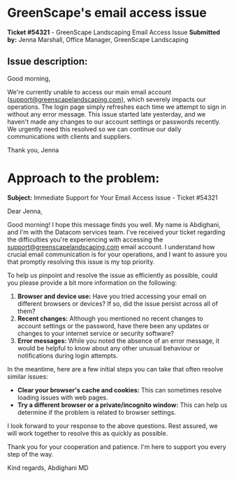 # **GreenScape's email access issue**

**Ticket #54321** - GreenScape Landscaping Email Access Issue
**Submitted by:** Jenna Marshall, Office Manager, GreenScape Landscaping

## Issue description:
Good morning,

We're currently unable to access our main email account (support@greenscapelandscaping.com), which severely impacts our operations. The login page simply refreshes each time we attempt to sign in without any error message. This issue started late yesterday, and we haven't made any changes to our account settings or passwords recently. We urgently need this resolved so we can continue our daily communications with clients and suppliers.

Thank you,
Jenna

# Approach to the problem:

**Subject:** Immediate Support for Your Email Access Issue - Ticket #54321

Dear Jenna,

Good morning! I hope this message finds you well. My name is Abdighani, and I'm with the Datacom services team. I've received your ticket regarding the difficulties you're experiencing with accessing the support@greenscapelandscaping.com email account. I understand how crucial email communication is for your operations, and I want to assure you that promptly resolving this issue is my top priority.

To help us pinpoint and resolve the issue as efficiently as possible, could you please provide a bit more information on the following:

1. __Browser and device use:__ Have you tried accessing your email on different browsers or devices? If so, did the issue persist across all of them?
2. __Recent changes:__ Although you mentioned no recent changes to account settings or the password, have there been any updates or changes to your internet service or security software?
3. __Error messages:__ While you noted the absence of an error message, it would be helpful to know about any other unusual behaviour or notifications during login attempts.

In the meantime, here are a few initial steps you can take that often resolve similar issues:

- __Clear your browser's cache and cookies:__ This can sometimes resolve loading issues with web pages.
- __Try a different browser or a private/incognito window:__ This can help us determine if the problem is related to browser settings.

I look forward to your response to the above questions. Rest assured, we will work together to resolve this as quickly as possible. 

Thank you for your cooperation and patience. I'm here to support you every step of the way.

Kind regards,
Abdighani MD